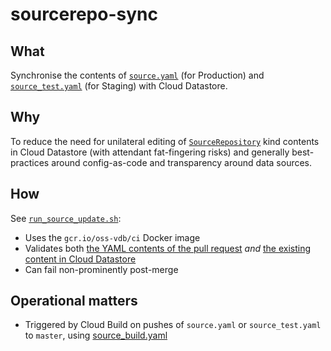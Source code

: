 # sourcerepo-sync

## What

Synchronise the contents of [`source.yaml`](../../source.yaml) (for Production) and
[`source_test.yaml`](../../source_test.yaml) (for Staging) with Cloud Datastore.

## Why

To reduce the need for unilateral editing of
[`SourceRepository`](https://github.com/google/osv.dev/blob/fe6155f7cfa0e5df0ae1ef20c7b16f5c20bebed1/osv/models.py#L814)
kind contents in Cloud Datastore (with attendant fat-fingering risks) and
generally best-practices around config-as-code and transparency around data
sources.

## How

See [`run_source_update.sh`](run_source_update.sh):

* Uses the `gcr.io/oss-vdb/ci` Docker image
* Validates both [the YAML contents of the pull
  request](https://github.com/google/osv.dev/blob/fe6155f7cfa0e5df0ae1ef20c7b16f5c20bebed1/tools/sourcerepo-sync/source_sync.py#L125) *and* [the existing
  content in Cloud
  Datastore](https://github.com/google/osv.dev/blob/fe6155f7cfa0e5df0ae1ef20c7b16f5c20bebed1/tools/sourcerepo-sync/source_sync.py#L134)
* Can fail non-prominently post-merge

## Operational matters

* Triggered by Cloud Build on pushes of `source.yaml` or `source_test.yaml` to
  `master`, using [source\_build.yaml](source_build.yaml)
